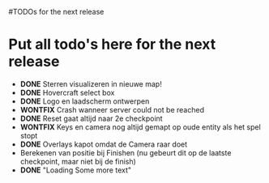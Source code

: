 #TODOs for the next release

# Put all todo's here for the next release #

  * **DONE** Sterren visualizeren in nieuwe map!
  * **DONE** Hovercraft select box
  * **DONE** Logo en laadscherm ontwerpen
  * **WONTFIX** Crash wanneer server could not be reached
  * **DONE** Reset gaat altijd naar 2e checkpoint
  * **WONTFIX** Keys en camera nog altijd gemapt op oude entity als het spel stopt
  * **DONE** Overlays kapot omdat de Camera raar doet
  * Berekenen van positie bij Finishen (nu gebeurt dit op de laatste checkpoint, maar niet bij de finish)
  * **DONE** "Loading Some more text"
